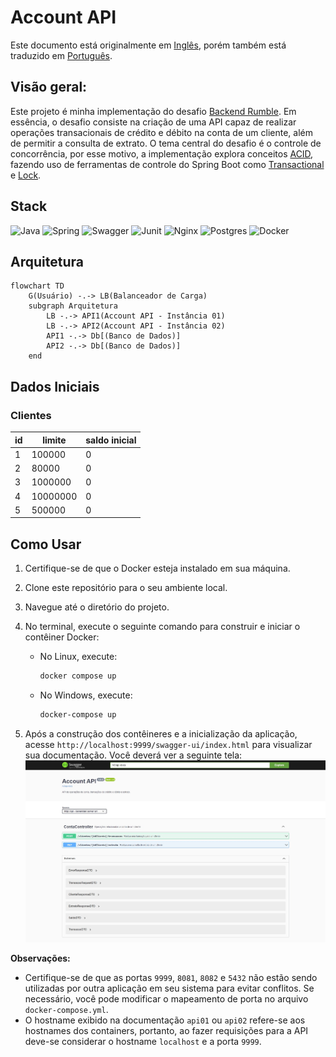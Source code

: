 # Account API

Este documento está originalmente em [Inglês](https://github.com/lucsalm/account-api/blob/main/README.md), porém também está traduzido em [Português](https://github.com/lucsalm/account-api/blob/main/README-pt-BR.md).

## Visão geral:

Este projeto é minha implementação do desafio [Backend Rumble](https://github.com/zanfranceschi/rinha-de-backend-2024-q1). Em essência, o desafio consiste na criação de uma API capaz de realizar operações transacionais de crédito e débito na conta de um cliente, além de permitir a consulta de extrato. O tema central do desafio é o controle de concorrência, por esse motivo, a implementação explora conceitos [ACID](https://www.ibm.com/docs/pt-br/cics-tx/11.1?topic=processing-acid-properties-transactions), fazendo uso de ferramentas de controle do Spring Boot como [Transactional](https://docs.spring.io/spring-framework/docs/current/reference/html/data-access.html#transaction) e [Lock](https://docs.spring.io/spring-data/jpa/docs/current/reference/html/#locking).

## Stack
![Java](https://img.shields.io/badge/java-%23ED8B00.svg?style=for-the-badge&logo=openjdk&logoColor=white)
![Spring](https://img.shields.io/badge/Spring%20Boot-6DB33F.svg?style=for-the-badge&logo=Spring-Boot&logoColor=white)
![Swagger](https://img.shields.io/badge/Swagger-85EA2D.svg?style=for-the-badge&logo=Swagger&logoColor=black)
![Junit](https://img.shields.io/badge/JUnit5-25A162.svg?style=for-the-badge&logo=JUnit5&logoColor=white)
![Nginx](https://img.shields.io/badge/nginx-%23009639.svg?style=for-the-badge&logo=nginx&logoColor=white)
![Postgres](https://img.shields.io/badge/PostgreSQL-4169E1.svg?style=for-the-badge&logo=PostgreSQL&logoColor=white)
![Docker](https://img.shields.io/badge/Docker-2496ED.svg?style=for-the-badge&logo=Docker&logoColor=white)

## Arquitetura

```mermaid
flowchart TD
    G(Usuário) -.-> LB(Balanceador de Carga)
    subgraph Arquitetura
        LB -.-> API1(Account API - Instância 01)
        LB -.-> API2(Account API - Instância 02)
        API1 -.-> Db[(Banco de Dados)]
        API2 -.-> Db[(Banco de Dados)]
    end
```


## Dados Iniciais

### Clientes

| id | limite   | saldo inicial |
|----|----------|---------------|
| 1  | 100000   | 0             |
| 2  | 80000    | 0             |
| 3  | 1000000  | 0             |
| 4  | 10000000 | 0             |
| 5  | 500000   | 0             |

## Como Usar

1. Certifique-se de que o Docker esteja instalado em sua máquina.
2. Clone este repositório para o seu ambiente local.
3. Navegue até o diretório do projeto.
4. No terminal, execute o seguinte comando para construir e iniciar o contêiner Docker:
   - No Linux, execute:
       ```bash
       docker compose up
       ```

   - No Windows, execute:
       ```bash
       docker-compose up
       ```

5. Após a construção dos contêineres e a inicialização da aplicação, acesse `http://localhost:9999/swagger-ui/index.html` para visualizar sua documentação. Você deverá ver a seguinte tela:![Dashboard de Otimização de Portfólio](https://raw.githubusercontent.com/lucsalm/account-api/main/swagger-screenshot.png)


**Observações:**
- Certifique-se de que as portas `9999`, `8081`, `8082` e `5432` não estão sendo utilizadas por outra aplicação em seu sistema para evitar conflitos. Se necessário, você pode modificar o mapeamento de porta no arquivo `docker-compose.yml`.
- O hostname exibido na documentação `api01` ou `api02` refere-se aos hostnames dos containers, portanto, ao fazer requisições para a API deve-se considerar o hostname `localhost` e a porta `9999`.
